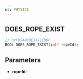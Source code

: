 ```yaml
---
ns: PHYSICS
---
```

## DOES_ROPE_EXIST

```c
// 0xFD5448BE3111ED96
BOOL DOES_ROPE_EXIST(int* ropeId);
```

## Parameters
* **ropeId**:
